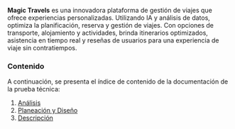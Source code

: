 **Magic Travels** es una innovadora plataforma de gestión de viajes que ofrece experiencias personalizadas. Utilizando IA y análisis de datos, optimiza la planificación, reserva y gestión de viajes. Con opciones de transporte, alojamiento y actividades, brinda itinerarios optimizados, asistencia en tiempo real y reseñas de usuarios para una experiencia de viaje sin contratiempos.

### Contenido

A continuación, se presenta el índice de contenido de la documentación de la prueba técnica:

1. [Análisis](https://fjroldan.github.io/magic-travels/analysis "Fase de Análisis")
2. [Planeación y Diseño](https://fjroldan.github.io/magic-travels/desing "Fase de Diseño")
3. [Descripción](https://fjroldan.github.io/magic-travels/description "Fase de Implementación")
